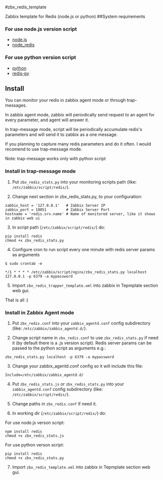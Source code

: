 #zbx_redis_template

Zabbix template for Redis (node.js or python)
##System requirements

### For use node.js version script
- [node.js](https://github.com/joyent/node) 
- [node_redis](https://github.com/mranney/node_redis)

### For use python version script
- [python](http://www.python.org/downloads/) 
- [redis-py](https://github.com/andymccurdy/redis-py)


## Install
You can monitor your redis in zabbix agent mode or through trap-messages.

In zabbix agent mode, zabbix will periodically send request to an agent for every parameter, and agent will answer it.

In trap-message mode, script will be periodically accumulate redis's parameters and will send it to zabbix as a one message.

If you planning to capture many redis parameters and do it often. I would recomend  to use trap-message mode.

Note: trap-message works only with python script

### Install in trap-message mode

1) Put `zbx_redis_stats.py` into your monitoring scripts path (like: `/etc/zabbix/script/redis/`).

2) Change next section in zbx_redis_stats.py, to your configuration:

```
zabbix_host = '127.0.0.1'	# Zabbix Server IP
zabbix_port = 10051			# Zabbix Server Port
hostname = 'redis.srv.name'	# Name of monitored server, like it shows in zabbix web ui
```

3) In script path (`/etc/zabbix/script/redis/`) do:
```
pip install redis
chmod +x zbx_redis_stats.py
```

4) Configure cron to run script every one minute with redis server params as arguments
```
$ sudo crontab -e

*/1 * * * * /etc/zabbix/script/nginx/zbx_redis_stats.py localhost 127.0.0.1 -p 6379 -a mypassword
```

5) Import `zbx_redis_trapper_template.xml` into zabbix in Tepmplate section web gui.

That is all :)

### Install in Zabbix Agent mode

1) Put `zbx_redis.conf` into your `zabbix_agentd.conf` config subdirectory (like: `/etc/zabbix/zabbix_agentd.d/`).

2) Change script name in `zbx_redis.conf` to use `zbx_redis_stats.py` if need it (by default there is a .js version script).
Redis server params can be passed to the python script as arguments e.g.:
```
zbx_redis_stats.py localhost -p 6379 -a mypassword
```

3) Change your zabbix_agentd.conf config so it will include this file:
```
Include=/etc/zabbix/zabbix_agentd.d/
```
4) Put `zbx_redis_stats.js` or `zbx_redis_stats.py` into your `zabbix_agentd.conf` config subdirectory (like: `/etc/zabbix/script/redis/`).

5) Change paths in `zbx_redis.conf` if need it.

6) In working dir (`/etc/zabbix/script/redis/`) do:

For use node.js verson script:
```
npm install redis
chmod +x zbx_redis_stats.js
```

For use python verson script:
```
pip install redis
chmod +x zbx_redis_stats.py
```
7) Import `zbx_redis_template.xml` into zabbix in Tepmplate section web gui.

